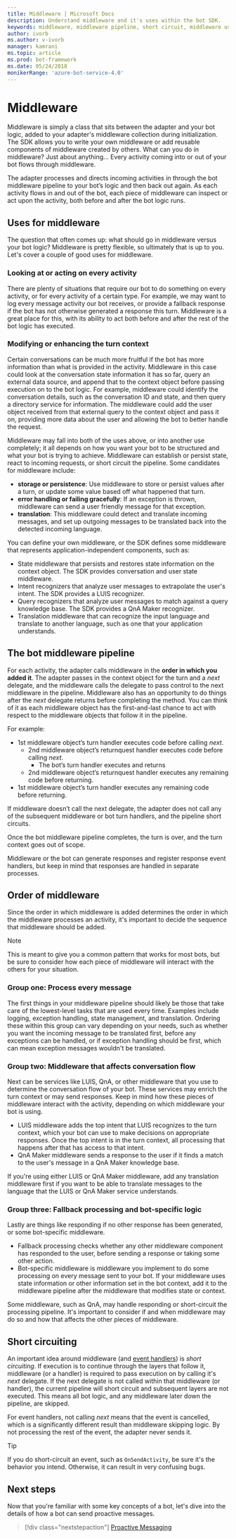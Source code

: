 ```yaml
---
title: Middleware | Microsoft Docs
description: Understand middleware and it's uses within the bot SDK.
keywords: middleware, middleware pipeline, short circuit, middleware uses
author: ivorb
ms.author: v-ivorb
manager: kamrani
ms.topic: article
ms.prod: bot-framework
ms.date: 05/24/2018
monikerRange: 'azure-bot-service-4.0'
---
```


# Middleware

Middleware is simply a class that sits between the adapter and your bot logic, added to your adapter's middleware collection during initialization. The SDK allows you to write your own middleware or add reusable components of middleware created by others. What can you do in middleware? Just about anything... Every activity coming into or out of your bot flows through middleware. 

The adapter processes and directs incoming activities in through the bot middleware pipeline to your bot’s logic and then back out again. As each activity flows in and out of the bot, each piece of middleware can inspect or act upon the activity, both before and after the bot logic runs.

## Uses for middleware

The question that often comes up: what should go in middleware versus your bot logic? Middleware is pretty flexible, so ultimately that is up to you. Let's cover a couple of good uses for middleware.

### Looking at or acting on every activity

There are plenty of situations that require our bot to do something on every activity, or for every activity of a certain type. For example, we may want to log every message activity our bot receives, or provide a fallback response if the bot has not otherwise generated a response this turn. Middleware is a great place for this, with its ability to act both before and after the rest of the bot logic has executed.

### Modifying or enhancing the turn context

Certain conversations can be much more fruitful if the bot has more information than what is provided in the activity. Middleware in this case could look at the conversation state information it has so far, query an external data source, and append that to the context object before passing execution on to the bot logic.
For example, middleware could identify the conversation details, such as the conversation ID and state, and then query a directory service for information. The middleware could add the user object received from that external query to the context object and pass it on, providing more data about the user and allowing the bot to better handle the request.

Middleware may fall into both of the uses above, or into another use completely;
it all depends on how you want your bot to be structured and what your bot is trying to achieve.
Middleware can establish or persist state, react to incoming requests, or short circuit the pipeline. 
Some candidates for middleware include:
-	**storage or persistence**: Use middleware to store or persist values after a turn, or update some value based off what happened that turn.
-   **error handling or failing gracefully**: If an exception is thrown, middleware can send a user friendly message for that exception.
-	**translation**: This middleware could detect and translate incoming messages, and set up outgoing messages to be translated back into the detected incoming language.

You can define your own middleware, or the SDK defines some middleware that represents application-independent components, such as:
-	State middleware that persists and restores state information on the context object. The SDK provides conversation and user state middleware.
-	Intent recognizers that analyze user messages to extrapolate the user's intent. The SDK provides a LUIS recognizer.
-	Query recognizers that analyze user messages to match against a query knowledge base. The SDK provides a QnA Maker recognizer.
-	Translation middleware that can recognize the input language and translate to another language, such as one that your application understands.

## The bot middleware pipeline

For each activity, the adapter calls middleware in the **order in which you added it**. The adapter passes in the context object for the turn and a _next_ delegate, and the middleware calls the delegate to pass control to the next middleware in the pipeline. Middleware also has an opportunity to do things after the _next_ delegate returns before completing the method. You can think of it as each middleware object has the first-and-last chance to act with respect to the middleware objects that follow it in the pipeline.

For example:
- 1st middleware object’s turn handler executes code before calling _next_.
    - 2nd middleware object’s returnquest handler executes code before calling _next_.
        - The bot’s turn handler executes and returns
    - 2nd middleware object’s returnquest handler executes any remaining code before returning.
- 1st middleware object’s turn handler executes any remaining code before returning.

If middleware doesn’t call the next delegate, the adapter does not call any of the subsequent middleware or bot turn handlers, and the pipeline short circuits.

Once the bot middleware pipeline completes, the turn is over, and the turn context goes out of scope.

Middleware or the bot can generate responses and register response event handlers, but keep in mind that responses are handled in separate processes.

## Order of middleware

Since the order in which middleware is added determines the order in which the middleware processes an activity, it's important to decide the sequence that middleware should be added. 

> [!NOTE]
> This is meant to give you a common pattern that works for most bots, but be sure to consider how each piece of middleware will interact with the others for your situation.

### Group one: Process every message

The first things in your middleware pipeline should likely be those that take care of the lowest-level tasks that are used every time. Examples include logging, exception handling, state management, and translation. Ordering these within this group can vary depending on your needs, such as whether you want the incoming message to be translated first, before any exceptions can be handled, or if exception handling should be first, which can mean exception messages wouldn't be translated.

### Group two: Middleware that affects conversation flow

Next can be services like LUIS, QnA, or other middleware that you use to determine the conversation flow of your bot. These services may enrich the turn context or may send responses. Keep in mind how these pieces of middleware interact with the activity, depending on which middleware your bot is using.

* LUIS middleware adds the top intent that LUIS recognizes to the turn context, which your bot can use to make decisions on appropriate responses. Once the top intent is in the turn context, all processing that happens after that has access to that intent.
* QnA Maker middleware sends a response to the user if it finds a match to the user's message in a QnA Maker knowledge base. 

If you're using either LUIS or QnA Maker middleware, add any translation middleware first if you want to be able to translate messages to the language that the LUIS or QnA Maker service understands.

### Group three: Fallback processing and bot-specific logic

Lastly are things like responding if no other response has been generated, or some bot-specific middleware.

* Fallback processing checks whether any other middleware component has responded to the user, before sending a response or taking some other action.
* Bot-specific middleware is middleware you implement to do some processing on every message sent to your bot. If your middleware uses state information or other information set in the bot context, add it to the middleware pipeline after the middleware that modifies state or context.

Some middleware, such as QnA, may handle responding or short-circuit the processing pipeline. It's important to consider if and when middleware may do so and how that affects the other pieces of middleware.

## Short circuiting

An important idea around middleware (and [event handlers](bot-builder-concept-activity-processing.md#response-event-handlers)) is _short circuiting_. If execution is to continue through the layers that follow it, middleware (or a handler) is required to pass execution on by calling it's _next_ delegate.  If the next delegate is not called within that middleware (or handler), the current pipeline will short circuit and subsequent layers are not executed. This means all bot logic, and any middleware later down the pipeline, are skipped.

For event handlers, not calling _next_ means that the event is cancelled, which is a significantly different result than middleware skipping logic. By not processing the rest of the event, the adapter never sends it.

> [!TIP]
> If you do short-circuit an event, such as `OnSendActivity`, be sure it's the behavior you intend. Otherwise, it can result in very confusing bugs.

## Next steps

Now that you're familiar with some key concepts of a bot, let's dive into the details of how a bot can send proactive messages.

> [!div class="nextstepaction"]
> [Proactive Messaging](bot-builder-proactive-messages.md)
